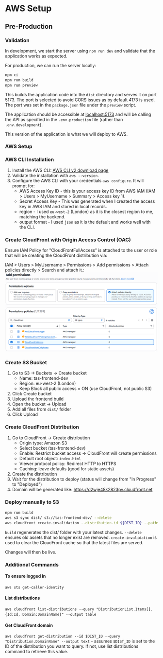 # AWS Setup

## Pre-Production
### Validation
In development, we start the server using `npm run dev` and validate that the application works as expected.

For production, we can run the server locally:
```bash
npm ci
npm run build
npm run preview
```

This builds the application code into the `dist` directory and serves it on port 5173. The port is selected to avoid CORS issues as by default 4173 is used. The port was set in the `package.json` file under the `preview` script.

The application should be accessible at [localhost:5173](http://localhost:5173) and will be calling the API as specified in the `.env.production` file (rather than `.env.development`).

This version of the application is what we will deploy to AWS.
### AWS Setup
### AWS CLI Installation
1. Install the AWS CLI: [AWS CLI v2 download page](https://docs.aws.amazon.com/cli/latest/userguide/getting-started-install.html)
2. Validate the installation with `aws --version`.
3. Configure the AWS CLI with your credentials `aws configure`. It will prompt for:
   - AWS Access Key ID - this is your access key ID from AWS IAM (IAM > Users > MyUsername > Summary > Access key 1).
   - Secret Access Key - This was generated when I created the access key in AWS IAM and stored in local records.
   - region - I used `eu-west-2` (London) as it is the closest region to me, matching the backend.
   - output format - I used `json` as it is the default and works well with the CLI.

### Create CloudFront with Origin Access Control (OAC)
Ensure IAM Policy for "CloudFrontFullAccess" is attached to the user or role that will be creating the CloudFront distribution via:

IAM > Users > MyUsername > Permissions > Add permissions > Attach policies directly > Search and attach it.:
![IAM](img/aws_iam.png)

### Create S3 Bucket
1. Go to S3 → Buckets → Create bucket
   - Name: tas-frontend-dev
   - Region: eu-west-2 (London)
   - Keep Block all public access = ON (use CloudFront, not public S3)
2. Click Create bucket
3. Upload the frontend build
4. Open the bucket → Upload
5. Add all files from `dist/` folder
6. Click Upload

### Create CloudFront Distribution
1. Go to CloudFront → Create distribution
   - Origin type: Amazon S3
   - Select bucket (tas-frontend-dev)
   - Enable: Restrict bucket access → CloudFront will create permissions
   - Default root object: `index.html`
   - Viewer protocol policy: Redirect HTTP to HTTPS
   - Caching: leave defaults (good for static assets)
2. Create the distribution
3. Wait for the distribution to deploy (status will change from "In Progress" to "Deployed")
4. Domain will be generated like: https://d2wje48k2823pv.cloudfront.net

### Deploy manually to S3
```bash
npm run build
aws s3 sync dist/ s3://tas-frontend-dev/ --delete
aws cloudfront create-invalidation --distribution-id ${DIST_ID} --paths "/*"
```

`build` regenerates the dist/ folder with your latest changes.
`--delete` ensures old assets that no longer exist are removed.
`create-invalidation` is used to clear the CloudFront cache so that the latest files are served.

Changes will then be live.

### Additional Commands
#### To ensure logged in 
`aws sts get-caller-identity`

#### List distributions
`aws cloudfront list-distributions --query "DistributionList.Items[].{Id:Id, Domain:DomainName}" --output table`

#### Get CloudFront domain
`aws cloudfront get-distribution --id $DIST_ID --query "Distribution.DomainName" --output text` - 
assumes `$DIST_ID` is set to the ID of the distribution you want to query. If not, use list distributions command to retrieve this value.